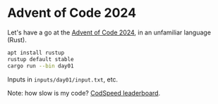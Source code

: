 # Advent of Code 2024

Let's have a go at the [Advent of Code 2024](https://adventofcode.com/2024), in an unfamiliar language (Rust).

```sh
apt install rustup
rustup default stable
cargo run --bin day01
```

Inputs in `inputs/day01/input.txt`, etc.

Note: how slow is my code? [CodSpeed leaderboard](https://codspeed.io/advent).
